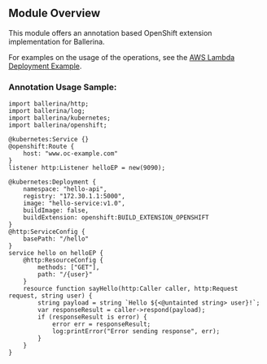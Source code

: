 ## Module Overview

This module offers an annotation based OpenShift extension implementation for Ballerina. 

For examples on the usage of the operations, see the [AWS Lambda Deployment Example](/swan-lake/learn/by-example/openshift-deployment.html).

### Annotation Usage Sample:

```ballerina
import ballerina/http;
import ballerina/log;
import ballerina/kubernetes;
import ballerina/openshift;

@kubernetes:Service {}
@openshift:Route {
    host: "www.oc-example.com"
}
listener http:Listener helloEP = new(9090);

@kubernetes:Deployment {
    namespace: "hello-api",
    registry: "172.30.1.1:5000",
    image: "hello-service:v1.0",
    buildImage: false,
    buildExtension: openshift:BUILD_EXTENSION_OPENSHIFT
}
@http:ServiceConfig {
    basePath: "/hello"
}
service hello on helloEP {
    @http:ResourceConfig {
        methods: ["GET"],
        path: "/{user}"
    }
    resource function sayHello(http:Caller caller, http:Request request, string user) {
        string payload = string `Hello ${<@untainted string> user}!`;
        var responseResult = caller->respond(payload);
        if (responseResult is error) {
            error err = responseResult;
            log:printError("Error sending response", err);
        }
    }
}
```
